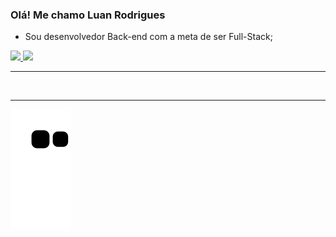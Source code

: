 ### Olá! Me chamo Luan Rodrigues
- Sou desenvolvedor Back-end com a meta de ser Full-Stack;

<div>
  <a href="htpps://github.com/devLuanRodrigues">
  <img height="180em" src="https://github-readme-stats.vercel.app/api?username=devLuanRodrigues&show_icons=true&theme=dark&include_all_commits=true&count_private=true"/>
  <img height="180em" src="https://github-readme-stats.vercel.app/api/top-langs/?username=devLuanRodrigues&layout=compact&langs_count=16&theme=dark"/>
 </div>
 
 ---
 <div style="display: inline_block"><br>
 </div>
 
 ---
 <div>
 
 </div>
 
 ![Snake animation](https://github.com/devLuanRodrigues/devLuanRodrigues/blob/output/github-contribution-grid-snake.svg)
